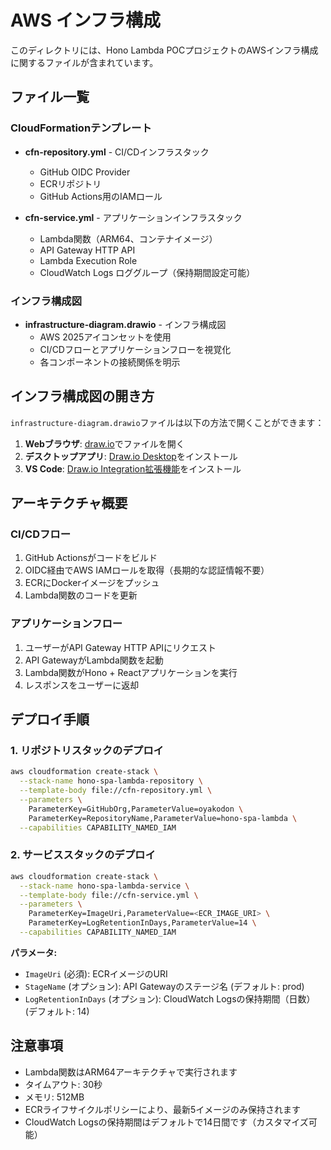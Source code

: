# AWS インフラ構成

このディレクトリには、Hono Lambda POCプロジェクトのAWSインフラ構成に関するファイルが含まれています。

## ファイル一覧

### CloudFormationテンプレート

- **cfn-repository.yml** - CI/CDインフラスタック
  - GitHub OIDC Provider
  - ECRリポジトリ
  - GitHub Actions用のIAMロール

- **cfn-service.yml** - アプリケーションインフラスタック
  - Lambda関数（ARM64、コンテナイメージ）
  - API Gateway HTTP API
  - Lambda Execution Role
  - CloudWatch Logs ロググループ（保持期間設定可能）

### インフラ構成図

- **infrastructure-diagram.drawio** - インフラ構成図
  - AWS 2025アイコンセットを使用
  - CI/CDフローとアプリケーションフローを視覚化
  - 各コンポーネントの接続関係を明示

## インフラ構成図の開き方

`infrastructure-diagram.drawio`ファイルは以下の方法で開くことができます：

1. **Webブラウザ**: [draw.io](https://app.diagrams.net/)でファイルを開く
2. **デスクトップアプリ**: [Draw.io Desktop](https://github.com/jgraph/drawio-desktop)をインストール
3. **VS Code**: [Draw.io Integration拡張機能](https://marketplace.visualstudio.com/items?itemName=hediet.vscode-drawio)をインストール

## アーキテクチャ概要

### CI/CDフロー
1. GitHub Actionsがコードをビルド
2. OIDC経由でAWS IAMロールを取得（長期的な認証情報不要）
3. ECRにDockerイメージをプッシュ
4. Lambda関数のコードを更新

### アプリケーションフロー
1. ユーザーがAPI Gateway HTTP APIにリクエスト
2. API GatewayがLambda関数を起動
3. Lambda関数がHono + Reactアプリケーションを実行
4. レスポンスをユーザーに返却

## デプロイ手順

### 1. リポジトリスタックのデプロイ

```bash
aws cloudformation create-stack \
  --stack-name hono-spa-lambda-repository \
  --template-body file://cfn-repository.yml \
  --parameters \
    ParameterKey=GitHubOrg,ParameterValue=oyakodon \
    ParameterKey=RepositoryName,ParameterValue=hono-spa-lambda \
  --capabilities CAPABILITY_NAMED_IAM
```

### 2. サービススタックのデプロイ

```bash
aws cloudformation create-stack \
  --stack-name hono-spa-lambda-service \
  --template-body file://cfn-service.yml \
  --parameters \
    ParameterKey=ImageUri,ParameterValue=<ECR_IMAGE_URI> \
    ParameterKey=LogRetentionInDays,ParameterValue=14 \
  --capabilities CAPABILITY_NAMED_IAM
```

**パラメータ:**
- `ImageUri` (必須): ECRイメージのURI
- `StageName` (オプション): API Gatewayのステージ名 (デフォルト: prod)
- `LogRetentionInDays` (オプション): CloudWatch Logsの保持期間（日数）(デフォルト: 14)

## 注意事項

- Lambda関数はARM64アーキテクチャで実行されます
- タイムアウト: 30秒
- メモリ: 512MB
- ECRライフサイクルポリシーにより、最新5イメージのみ保持されます
- CloudWatch Logsの保持期間はデフォルトで14日間です（カスタマイズ可能）
